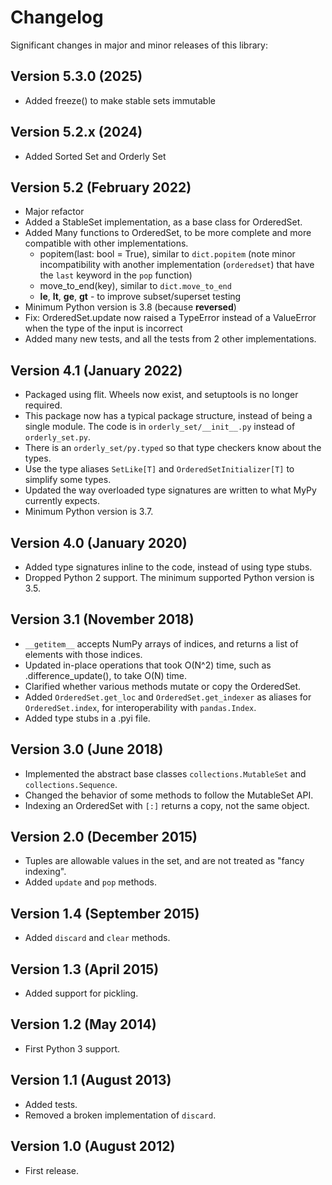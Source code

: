 # Changelog

Significant changes in major and minor releases of this library:

## Version 5.3.0 (2025)

- Added freeze() to make stable sets immutable

## Version 5.2.x (2024)

- Added Sorted Set and Orderly Set

## Version 5.2 (February 2022)

- Major refactor
- Added a StableSet implementation, as a base class for OrderedSet.
- Added Many functions to OrderedSet, to be more complete and more compatible with other implementations.
  - popitem(last: bool = True), similar to `dict.popitem` (note minor incompatibility with another implementation (`orderedset`) that have the `last` keyword in the `pop` function)
  - move_to_end(key), similar to `dict.move_to_end`
  - __le__, __lt__, __ge__, __gt__ - to improve subset/superset testing
- Minimum Python version is 3.8 (because __reversed__)
- Fix: OrderedSet.update now raised a TypeError instead of a ValueError when the type of the input is incorrect
- Added many new tests, and all the tests from 2 other implementations.

## Version 4.1 (January 2022)

- Packaged using flit. Wheels now exist, and setuptools is no longer required.
- This package now has a typical package structure, instead of being a single module. The code is in `orderly_set/__init__.py` instead of `orderly_set.py`.
- There is an `orderly_set/py.typed` so that type checkers know about the types.
- Use the type aliases `SetLike[T]` and `OrderedSetInitializer[T]` to simplify some types.
- Updated the way overloaded type signatures are written to what MyPy currently expects.
- Minimum Python version is 3.7.

## Version 4.0 (January 2020)

- Added type signatures inline to the code, instead of using type stubs.
- Dropped Python 2 support. The minimum supported Python version is 3.5.

## Version 3.1 (November 2018)

- `__getitem__` accepts NumPy arrays of indices, and returns a list of elements with those indices.
- Updated in-place operations that took O(N^2) time, such as .difference_update(), to take O(N) time.
- Clarified whether various methods mutate or copy the OrderedSet.
- Added `OrderedSet.get_loc` and `OrderedSet.get_indexer` as aliases for `OrderedSet.index`, for interoperability with `pandas.Index`.
- Added type stubs in a .pyi file.

## Version 3.0 (June 2018)

- Implemented the abstract base classes `collections.MutableSet` and `collections.Sequence`.
- Changed the behavior of some methods to follow the MutableSet API.
- Indexing an OrderedSet with `[:]` returns a copy, not the same object.

## Version 2.0 (December 2015)

- Tuples are allowable values in the set, and are not treated as "fancy indexing".
- Added `update` and `pop` methods.

## Version 1.4 (September 2015)

- Added `discard` and `clear` methods.

## Version 1.3 (April 2015)

- Added support for pickling.

## Version 1.2 (May 2014)

- First Python 3 support.

## Version 1.1 (August 2013)

- Added tests.
- Removed a broken implementation of `discard`.

## Version 1.0 (August 2012)

- First release.
